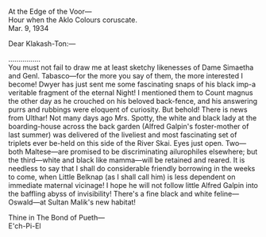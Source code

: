 At the Edge of the Voor—  
Hour when the Aklo Colours coruscate.  
Mar. 9, 1934

Dear Klakash-Ton:—

................  
You must not fail to draw me at least sketchy likenesses of Dame Simaetha and Genl. Tabasco—for the more you say of them, the more interested I become! Dwyer has just sent me some fascinating snaps of his black imp-a veritable fragment of the eternal Night! I mentioned them to Count magnus the other day as he crouched on his beloved back-fence, and his answering purrs and rubbings were eloquent of curiosity. But behold! There is news from Ulthar! Not many days ago Mrs. Spotty, the white and black lady at the boarding-house across the back garden (Alfred Galpin's foster-mother of last summer) was delivered of the liveliest and most fascinating set of triplets ever be-held on this side of the River Skai. Eyes just open. Two—both Maltese—are promised to be discriminating ailurophiles elsewhere; but the third—white and black like mamma—will be retained and reared. It is needless to say that I shall do considerable friendly borrowing in the weeks to come, when Little Belknap (as I shall call him) is less dependent on immediate maternal vicinage! I hope he will not follow little Alfred Galpin into the baffling abyss of invisibility! There's a fine black and white feline—Oswald—at Sultan Malik's new habitat!

Thine in The Bond of Pueth—  
E'ch-Pi-El
